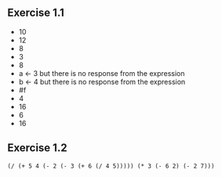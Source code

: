 ## Exercise 1.1
* 10
* 12
* 8
* 3
* 8
* a <- 3 but there is no response from the expression
* b <- 4 but there is no response from the expression
* #f
* 4
* 16
* 6
* 16

## Exercise 1.2
    (/ (+ 5 4 (- 2 (- 3 (+ 6 (/ 4 5))))) (* 3 (- 6 2) (- 2 7)))
